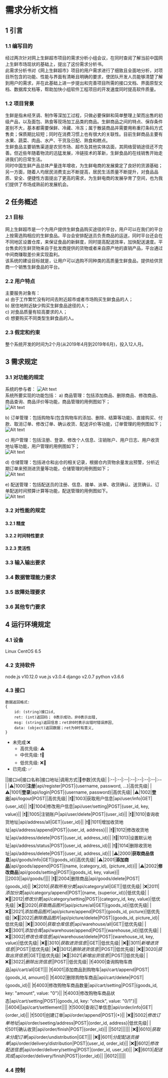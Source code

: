 # 需求分析文档
## 1	引言  
### 1.1	编写目的  
经过两次针对网上生鲜超市项目的需求分析小组会议，在同时查阅了解当前中国网上生鲜市场现状的基础上，提出了这份需求分析书。  
此需求分析书对《网上生鲜超市》项目的用户需求进行了细致且全面地分析，对项目所包含的功能、性能与界面有清晰且明确的要求，使团队开发人员能够清楚了解到用户的需求，并在此基础上进一步提出和完善项目所需的接口文档、界面原型文档、数据库文档等，帮助加快小组软件工程项目的开发速度同时提高软件质量。  
### 1.2	项目背景  
生鲜是指未经烹调、制作等深加工过程，只做必要保鲜和简单整理上架而出售的初级产品，以及面包、熟食等现场加工品类的商品。生鲜商品之间的特点、保存条件差别不大，基本都需要保鲜、冷藏、冷冻；属于散装商品并需要用称重打条码方式售卖；保质期比较短；同时在消费习惯上也有很大的关联性。目前生鲜商品主要有水果、蔬菜、肉品、水产、干货及日配、熟食和糕点。  
生鲜食品主要销售渠道是农贸市场、超市及其他实体店面，其网络营销途径还不完善。但近些年随着物流的迅猛发展，冷链技术的革新，生鲜食品的在线销售开始走进我们的日常生活。  
同时中国生鲜产品总体产量连年增收，为生鲜电商的发展奠定了良好的货源基础；另一方面，随着人均居民消费支出不断提高，居民生活质量不断提升，对食品品质、安全、便捷性方面提出了更高的需求，为生鲜电商的发展孕育了空间，也为我们提供了市场成熟前的发展机会。  
## 2	任务概述  
### 2.1	目标  
网上生鲜超市是一个为用户提供生鲜食品购买途径的平台，用户可以在我们的平台上按需选购相应的生鲜食品。平台会安排配送员负责商品的运送，同时平台还会在不同地区设置仓库，来保证食品的新鲜度，同时提高配送效率，加快配送速度。平台售卖的生鲜货物来自于批发商提供的货物或者来自原产地的直销产品，平台通过中间商赚取差价来实现盈利。  
该系统的建设目标就是，让用户可以选购不同种类的高质量生鲜食品，提供给供货商一个销售生鲜食品的平台。  
### 2.2	用户特点  
主要服务对象有：  
a)	由于工作繁忙没有时间去附近超市或者市场购买生鲜食品的人；  
b)	居住地附近缺少购买生鲜食品途径的人；  
c)	对食品质量有较高要求的人；  
d)	想要购买不同类型生鲜食品的人。  
### 2.3	假定和约束  
整个系统开发的时间为2个月(从2019年4月到2019年6月)，投入12人月。
## 3	需求规定
### 3.1	对功能的规定
系统的参与者：
![Alt text](./UML/参与者.jpg)  
系统所要实现的功能包括：
a)	商品管理：包括添加商品、删除商品、修改商品、商品查询、商品评价等功能，商品管理的用例图如下；  
![Alt text](./UML/商品管理.jpg)   

b)	订单管理：包括购物车(包含购物车的添加、删除、结算等功能)、直接购买、付款、取消订单、修改订单、确认收货、配送评价等功能，订单管理的用例图如下；   
![Alt text](./UML/订单管理.jpg)  

c)	用户管理：包括注册、登录、修改个人信息、注销账户、用户日志、用户收货地址等功能，用户管理的用例图如下；  
![Alt text](./UML/用户管理.jpg) 

d)	仓储管理：包括进仓和出仓的相关记录，根据仓内货物余量发出预警，分析近期订单来预测进货量等功能，仓储管理的用例图如下；  
![Alt text](./UML/仓储管理.jpg) 

e)	配送管理：包括配送员的注册、信息、接单、派单、收货确认、送货确认、订单配送时间预算计算等功能，配送管理的用例图如下。  
![Alt text](./UML/配送管理.jpg)  

### 3.2	对性能的规定  
#### 3.2.1	精度  
#### 3.2.2	时间特性要求  
#### 3.2.3	灵活性  
### 3.3	输入输出要求  
### 3.4	数据管理能力要求  
### 3.5	故障处理要求  
### 3.6	其他专门要求  
## 4	运行环境规定  
### 4.1	设备  
Linux CentOS 6.5
### 4.2	支持软件  
node.js v10.12.0
vue.js  v3.0.4
django  v2.0.7
python  v3.6.6
### 4.3	接口  

~~~
数据返回格式:
{
    id: (string)接口id,
    ret: (int)返回码； 0表示成功，非0表示出错,
    msg: (string)返回信息；ret非0时表示出错时错误原因,
    data: (object)返回数据；ret为0时有意义,
}
~~~

- 未完成:❌
    - 高优先级: ⚠️
    - 中优先级: ❗
    - 低优先级: ❌
- 已完成: ✅

||接口id|接口名称|接口地址|调用方式|参数|优先级|
|:--|:--|:--|:--|:--|:--|:--|:--|
|⚠️|1000|**注册**|api/register|POST|{username, password, ...}|高优先级|
|⚠️|1001|**登录**|api/login|POST|{username, password}|高优先级|
|⚠️|1002|**登出**|api/logout|POST||高优先级|
|❗|1003|获取用户信息|api/user/info|GET|{user_id}||
|❗|1004|修改用户信息|api/user/setting|POST|{user_id, key, value}||
|❗|1005|注销账户|api/user/delete|POST|{user_id}||
|❗|1010|查询收货地址|api/address/all|GET|{user_id}||
|❗|1011|增加收货地址|api/address/append|POST|{user_id, address}||
|❗|1012|修改收货地址|api/address/delete|POST|{user_id, address_id}||
|❗|1013|设置默认地址|api/address/status|POST|{user_id, address_id}||
|❗|1014|删除收货地址|api/address/delete|POST|{user_id, address_id}||
|⚠️|2000|**获取商品信息**|api/goods/info|GET|{goods_id}|高优先级|
|⚠️|2001|**添加商品**|api/goods/append|POST|{name, (category_id), (picture_id)}||
|⚠️|2002|**修改商品**|api/goods/setting|POST|{goods_id, key, value}||
||2003||api/goods/||||
|❗|2004|删除商品|api/goods/delete|POST|{goods_id}||
|❌|2010|*获取所有分类*|api/category/all|GET||低优先级|
|❌|2011|*添加分类*|api/category/append|POST|{name, (superior_id)}|低优先级|
|❌|2012|*修改分类*|api/category/setting|POST|{category_id, key, value}|低优先级|
|❌|2020|*获取商品图片*|api/picture/all|GET|{goods_id}|低优先级|
|❌|2021|*添加商品图片*|api/picture/append|POST|{goods_id, picture}|低优先级|
|❌|2022|*删除商品图片*|api/picture/delete|POST|{goods_id, picture_id}|低优先级|
|❌|3000|*获取仓库信息*|api/warehouse/all|GET||低优先级|
|❌|3001|*添加仓库*|api/warehouse/append|POST|{warehouse_id}|低优先级|
|❌|3002|*修改仓库信息*|api/warehouse/delete|POST|{warehouse_id, key, value}|低优先级|
|❌|3010|*获取进货信息*||GET||低优先级|
|❌|3011|*新增进货信息*||POST||低优先级|
|❌|3012|*删除进货信息*||POST||低优先级|
|❌|3020|*获取出货信息*||GET||低优先级|
|❌|3021|*新增出货信息*||POST||低优先级|
|❌|3022|*删除出货信息*||POST||低优先级|
|❗|4000|查询购物车商品|api/cart/all|GET|||
|❗|4001|添加商品到购物车|api/cart/append|POST|{goods_id, amount}||
|❗|4002|删除购物车商品|api/cart/delete|POST|{goods_id}||
|❗|4003|修改购物车商品数量|api/cart/setting|POST|{goods_id, key: "amount", value: "0"}||
|❗|4003|修改购物车商品状态|api/cart/setting|POST|{goods_id, key: "check", value: "0/1"}||
||4004||api/cart/settlement||||
|❗|5000|查询订单信息|api/order/info|GET|{order_id}||
|❗|5001|创建订单|api/order/append|POST|{*}||
|❌|5002|*修改订单地址*|api/order/seeting/address|POST|{order_id, address}|低优先级|
|❗|5011|确认收货|api/order/finish|POST|{order_id}||
||5012||||||
|❌|6010|*获取未分配订单*|api/order/undistribution|GET|||
|❌|6011|*分配配送员接单*|api/order/delivery/distribution|POST|{user_id, order_id}||
|❌|6012|*修改配送信息*|api/order/delivery/setting|POST|{order_id, user_id}||
|❌|6013|*配送完成*|api/order/delivery/finish|POST|{order_id}||
||6012||||||


### 4.4	控制  











